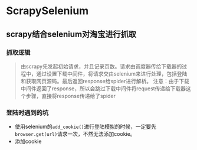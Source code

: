 # ScrapySelenium
## scrapy结合selenium对淘宝进行抓取
### 抓取逻辑
> 由scrapy先发起初始请求，并且记录页数。请求由调度器传给下载器的过程中，通过设置下载中间件，将请求交由selenium来进行处理，包括登陆和获取网页源码。最后返回response给spider进行解析。
注意：由于下载中间件返回了response，所以会跳过下载中间件将request传递给下载器这个步骤，直接将response传递给了spider
### 登陆时遇到的坑
- 使用selenium的`add_cookie()`进行登陆模拟的时候，一定要先`browser.get(url)`请求一次，不然无法添加cookie。
- 添加cookie
